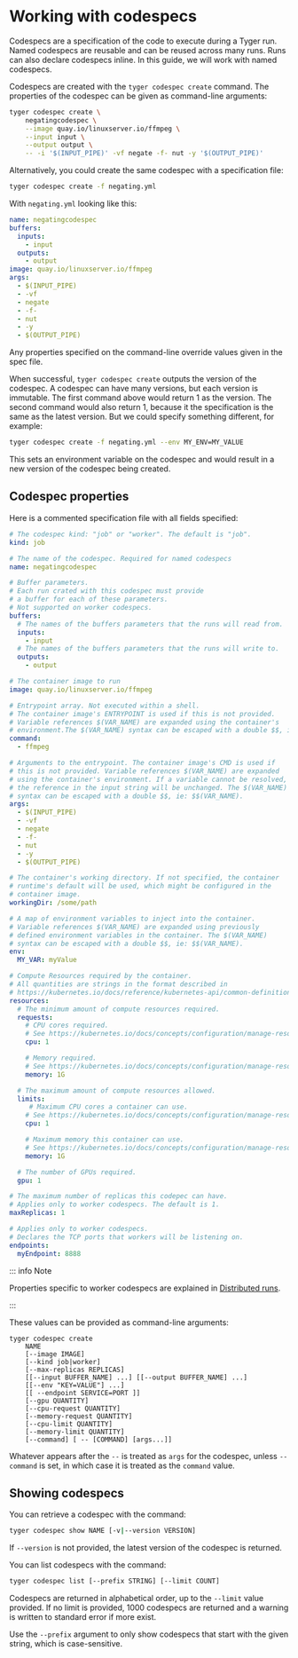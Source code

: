 # Working with codespecs

Codespecs are a specification of the code to execute during a Tyger run. Named
codespecs are reusable and can be reused across many runs. Runs can also declare
codespecs inline. In this guide, we will work with named codespecs.

Codespecs are created with the `tyger codespec create` command. The properties of the codespec can be given as command-line arguments:

```bash
tyger codespec create \
    negatingcodespec \
    --image quay.io/linuxserver.io/ffmpeg \
    --input input \
    --output output \
    -- -i '$(INPUT_PIPE)' -vf negate -f- nut -y '$(OUTPUT_PIPE)'
```

Alternatively, you could create the same codespec with a specification file:

```bash
tyger codespec create -f negating.yml
```

With `negating.yml` looking like this:

```yaml
name: negatingcodespec
buffers:
  inputs:
    - input
  outputs:
    - output
image: quay.io/linuxserver.io/ffmpeg
args:
  - $(INPUT_PIPE)
  - -vf
  - negate
  - -f-
  - nut
  - -y
  - $(OUTPUT_PIPE)
```

Any properties specified on the command-line override values given in the spec
file.

When successful, `tyger codespec create` outputs the version of the codespec. A
codespec can have many versions, but each version is immutable. The first
command above would return 1 as the version. The second command would also
return 1, because it the specification is the same as the latest version. But we
could specify something different, for example:

```bash
tyger codespec create -f negating.yml --env MY_ENV=MY_VALUE
```

This sets an environment variable on the codespec and would result in a new version of the codespec being created.

## Codespec properties

Here is a commented specification file with all fields specified:

```yaml
# The codespec kind: "job" or "worker". The default is "job".
kind: job

# The name of the codespec. Required for named codespecs
name: negatingcodespec

# Buffer parameters.
# Each run crated with this codespec must provide
# a buffer for each of these parameters.
# Not supported on worker codespecs.
buffers:
  # The names of the buffers parameters that the runs will read from.
  inputs:
    - input
  # The names of the buffers parameters that the runs will write to.
  outputs:
    - output

# The container image to run
image: quay.io/linuxserver.io/ffmpeg

# Entrypoint array. Not executed within a shell.
# The container image's ENTRYPOINT is used if this is not provided.
# Variable references $(VAR_NAME) are expanded using the container's
# environment.The $(VAR_NAME) syntax can be escaped with a double $$, ie: $$(VAR_NAME).
command:
  - ffmpeg

# Arguments to the entrypoint. The container image's CMD is used if
# this is not provided. Variable references $(VAR_NAME) are expanded
# using the container's environment. If a variable cannot be resolved,
# the reference in the input string will be unchanged. The $(VAR_NAME)
# syntax can be escaped with a double $$, ie: $$(VAR_NAME).
args:
  - $(INPUT_PIPE)
  - -vf
  - negate
  - -f-
  - nut
  - -y
  - $(OUTPUT_PIPE)

# The container's working directory. If not specified, the container
# runtime's default will be used, which might be configured in the
# container image.
workingDir: /some/path

# A map of environment variables to inject into the container.
# Variable references $(VAR_NAME) are expanded using previously
# defined environment variables in the container. The $(VAR_NAME)
# syntax can be escaped with a double $$, ie: $$(VAR_NAME).
env:
  MY_VAR: myValue

# Compute Resources required by the container.
# All quantities are strings in the format described in
# https://kubernetes.io/docs/reference/kubernetes-api/common-definitions/quantity/
resources:
  # The minimum amount of compute resources required.
  requests:
    # CPU cores required.
    # See https://kubernetes.io/docs/concepts/configuration/manage-resources-containers/#meaning-of-cpu
    cpu: 1

    # Memory required.
    # See https://kubernetes.io/docs/concepts/configuration/manage-resources-containers/#meaning-of-memory
    memory: 1G

  # The maximum amount of compute resources allowed.
  limits:
     # Maximum CPU cores a container can use.
    # See https://kubernetes.io/docs/concepts/configuration/manage-resources-containers/#meaning-of-cpu
    cpu: 1

    # Maximum memory this container can use.
    # See https://kubernetes.io/docs/concepts/configuration/manage-resources-containers/#meaning-of-memory
    memory: 1G

  # The number of GPUs required.
  gpu: 1

# The maximum number of replicas this codepec can have.
# Applies only to worker codespecs. The default is 1.
maxReplicas: 1

# Applies only to worker codespecs.
# Declares the TCP ports that workers will be listening on.
endpoints:
  myEndpoint: 8888
```

::: info Note

Properties specific to worker codespecs are explained in [Distributed runs](distributed-runs.md).

:::

These values can be provided as command-line arguments:

```
tyger codespec create
    NAME
    [--image IMAGE]
    [--kind job|worker]
    [--max-replicas REPLICAS]
    [[--input BUFFER_NAME] ...] [[--output BUFFER_NAME] ...]
    [[--env "KEY=VALUE"] ...]
    [[ --endpoint SERVICE=PORT ]]
    [--gpu QUANTITY]
    [--cpu-request QUANTITY]
    [--memory-request QUANTITY]
    [--cpu-limit QUANTITY]
    [--memory-limit QUANTITY]
    [--command] [ -- [COMMAND] [args...]]
```

Whatever appears after the `--` is treated as `args` for the codespec, unless
`--command` is set, in which case it is treated as the `command` value.

## Showing codespecs

You can retrieve a codespec with the command:

```bash
tyger codespec show NAME [-v|--version VERSION]
```

If `--version` is not provided, the latest version of the codespec is returned.

You can list codespecs with the command:

```bash
tyger codespec list [--prefix STRING] [--limit COUNT]
```

Codespecs are returned in alphabetical order, up to the `--limit` value
provided. If no limit is provided, 1000 codespecs are returned and a
warning is written to standard error if more exist.

Use the `--prefix` argument to only show codespecs that start with the given
string, which is case-sensitive.
